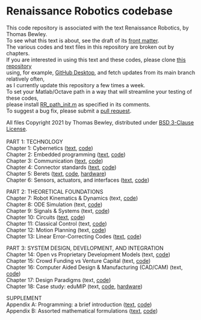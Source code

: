 # Renaissance Robotics codebase
This code repository is associated with the text Renaissance Robotics, by Thomas Bewley.<BR>
To see what this text is about, see the draft of its <a href="http://robotics.ucsd.edu/rr_chap00.pdf">front matter</a>.<BR>
The various codes and text files in this repository are broken out by chapters.<BR>
If you are interested in using this text and these codes, please clone <a href="https://github.com/tbewley/RR">this repository</a><BR>
using, for example, <a href="https://desktop.github.com/">GitHub Desktop</a>, and fetch updates from its main branch relatively often,<BR>
as I currently update this repository a few times a week.<BR>
To set your Matlab/Octave path in a way that will streamline your testing of these codes,<BR>
please install <a href="https://github.com/tbewley/RR/blob/main/RR_path_init.m">RR_path_init.m</a> as specified in its comments.<BR>
To suggest a bug fix, please submit a <a href="https://docs.github.com/en/github/collaborating-with-issues-and-pull-requests/about-pull-requests">pull request</a>.
  
All files Copyright 2021 by Thomas Bewley, distributed under <a href="https://github.com/tbewley/RR/blob/main/LICENSE">BSD 3-Clause License</a>.<BR><BR>
PART 1: TECHNOLOGY<BR>
Chapter 1: Cybernetics                        (<a href="http://robotics.ucsd.edu/rr_chap01.pdf">text</a>, <a href="https://github.com/tbewley/RR/tree/main/chap01">code</a>)<BR>
Chapter 2: Embedded programming               (<a href="http://robotics.ucsd.edu/rr_chap02.pdf">text</a>, <a href="https://github.com/tbewley/RR/tree/main/chap02">code</a>)<BR>
Chapter 3: Communication                      (<a href="http://robotics.ucsd.edu/rr_chap03.pdf">text</a>, <a href="https://github.com/tbewley/RR/tree/main/chap03">code</a>)<BR>
Chapter 4: Connector standards                (<a href="http://robotics.ucsd.edu/rr_chap04.pdf">text</a>, <a href="https://github.com/tbewley/RR/tree/main/chap04">code</a>)<BR>
Chapter 5: Berets                             (<a href="http://robotics.ucsd.edu/rr_chap05.pdf">text</a>, <a href="https://github.com/tbewley/RR/tree/main/chap05">code</a>, <a href="http://robotics.ucsd.edu/Berets">hardware</a>)<BR>
Chapter 6: Sensors, actuators, and interfaces (<a href="http://robotics.ucsd.edu/rr_chap06.pdf">text</a>, <a href="https://github.com/tbewley/RR/tree/main/chap06">code</a>)<BR>

PART 2: THEORETICAL FOUNDATIONS<BR>
Chapter 7: Robot Kinematics & Dynamics   (text, <a href="https://github.com/tbewley/RR/tree/main/chap07">code</a>)<BR>
Chapter 8: ODE Simulation                (text, <a href="https://github.com/tbewley/RR/tree/main/chap08">code</a>)<BR>
Chapter 9: Signals & Systems             (text, <a href="https://github.com/tbewley/RR/tree/main/chap09">code</a>)<BR>
Chapter 10: Circuits          (<a href="http://robotics.ucsd.edu/rr_chap10.pdf">text</a>, <a href="https://github.com/tbewley/RR/tree/main/chap10">code</a>)<BR>
Chapter 11: Classical Control            (text, <a href="https://github.com/tbewley/RR/tree/main/chap11">code</a>)<BR>
Chapter 12: Motion Planning              (text, <a href="https://github.com/tbewley/RR/tree/main/chap12">code</a>)<BR>
Chapter 13: Linear Error-Correcting Codes (<a href="http://robotics.ucsd.edu/rr_chap13.pdf">text</a>, <a href="https://github.com/tbewley/RR/tree/main/chap13">code</a>)<BR>

PART 3: SYSTEM DESIGN, DEVELOPMENT, AND INTEGRATION<BR>
Chapter 14: Open vs Proprietary Development Models (text, <a href="https://github.com/tbewley/RR/tree/main/chap14">code</a>)<BR>
Chapter 15: Crowd Funding vs Venture Capital       (text, <a href="https://github.com/tbewley/RR/tree/main/chap15">code</a>)<BR>
Chapter 16: Computer Aided Design & Manufacturing (CAD/CAM) (text, <a href="https://github.com/tbewley/RR/tree/main/chap16">code</a>)<BR>
Chapter 17: Design Paradigms                       (text, <a href="https://github.com/tbewley/RR/tree/main/chap17">code</a>)<BR>
Chapter 18: Case study: eduMIP                     (text, <a href="https://github.com/tbewley/RR/tree/main/chap18">code</a>, <a href="http://robotics.ucsd.edu/eduMIP">hardware</a>)<BR>

SUPPLEMENT<BR>
Appendix A: Programming: a brief introduction (<a href="http://robotics.ucsd.edu/RR/">text</a>, <a href="https://github.com/tbewley/RR/tree/main/chapAA">code</a>)<BR>
Appendix B: Assorted mathematical formulations (<a href="http://robotics.ucsd.edu/RR/">text</a>, <a href="https://github.com/tbewley/RR/tree/main/chapAB">code</a>)<BR>

